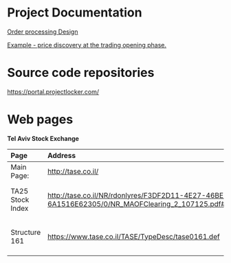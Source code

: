 # Project Documentation #

[Order processing Design](https://docs.google.com/Doc?docid=0AayEFxvqKq9OZGZya3Z6NmhfMXpoY3M4ZGNk&hl=en)

[Example - price discovery at the trading opening phase.](http://docs.google.com/Doc?docid=0AayEFxvqKq9OZGZya3Z6NmhfM2d0OTk0ZGRx&hl=en)


# Source code repositories #
https://portal.projectlocker.com/

# Web pages #
**Tel Aviv Stock Exchange**

|Page|Address|Description|
|:---|:------|:----------|
|Main Page:|http://tase.co.il/|           |
|TA25 Stock Index|http://tase.co.il/NR/rdonlyres/F3DF2D11-4E27-46BE-91B3-6A1516E62305/0/NR_MAOFClearing_2_107125.pdf#page=6|Detailed guide on pages ב-4 -- ב-9|
|Structure 161|https://www.tase.co.il/TASE/TypeDesc/tase0161.def|Weights of securities in indices (ASCII)|